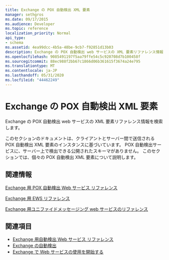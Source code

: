 ```yaml
---
title: Exchange の POX 自動検出 XML 要素
manager: sethgros
ms.date: 09/17/2015
ms.audience: Developer
ms.topic: reference
localization_priority: Normal
api_type:
- schema
ms.assetid: 4ea99dcc-4b5a-48be-9cb7-f92851d13b03
description: Exchange の POX 自動検出 web サービスの XML 要素リファレンス情報を検索します。
ms.openlocfilehash: 9085491197f5aa79ffe54c5c920708d7b100458f
ms.sourcegitcommit: 88ec988f2bb67c1866d06b361615f3674a24e795
ms.translationtype: MT
ms.contentlocale: ja-JP
ms.lasthandoff: 05/31/2020
ms.locfileid: "44462249"
---
```

# <a name="pox-autodiscover-xml-elements-for-exchange"></a>Exchange の POX 自動検出 XML 要素

Exchange の POX 自動検出 web サービスの XML 要素リファレンス情報を検索します。
  
このセクションのドキュメントは、クライアントとサーバー間で送信される POX 自動検出 XML 要素のインスタンスに基づいています。 POX 自動検出サービスに、サーバー上で検出できる公開されたスキーマがありません。 このセクションでは、個々の POX 自動検出 XML 要素について説明します。
  
## <a name="related-sections"></a>関連情報
<a name="bk_RelatedSections"> </a>

[Exchange 用 POX 自動検出 Web サービス リファレンス](pox-autodiscover-web-service-reference-for-exchange.md)
  

  [Exchange 用 EWS リファレンス](ews-reference-for-exchange.md)
  
[Exchange 用ユニファイドメッセージング web サービスのリファレンス](unified-messaging-web-service-reference-for-exchange.md)
  
## <a name="see-also"></a>関連項目

- [Exchange 用自動検出 Web サービス リファレンス](autodiscover-web-service-reference-for-exchange.md)
- [Exchange の自動検出](../exchange-web-services/autodiscover-for-exchange.md)
- [Exchange で Web サービスの使用を開始する](../exchange-web-services/start-using-web-services-in-exchange.md)
    

